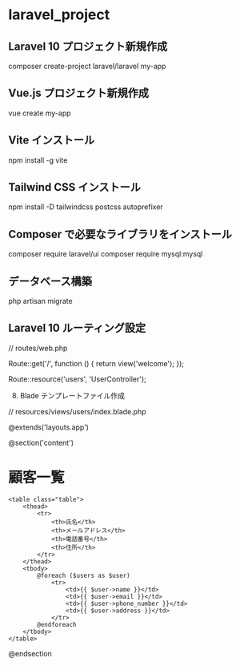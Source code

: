 # laravel_project

## Laravel 10 プロジェクト新規作成

composer create-project laravel/laravel my-app

## Vue.js プロジェクト新規作成

vue create my-app

## Vite インストール

npm install -g vite

## Tailwind CSS インストール

npm install -D tailwindcss postcss autoprefixer

## Composer で必要なライブラリをインストール

composer require laravel/ui
composer require mysql:mysql

## データベース構築

php artisan migrate

## Laravel 10 ルーティング設定

// routes/web.php

Route::get('/', function () {
    return view('welcome');
});

Route::resource('users', 'UserController');

8. Blade テンプレートファイル作成

// resources/views/users/index.blade.php

@extends('layouts.app')

@section('content')
    <h1>顧客一覧</h1>

    <table class="table">
        <thead>
            <tr>
                <th>氏名</th>
                <th>メールアドレス</th>
                <th>電話番号</th>
                <th>住所</th>
            </tr>
        </thead>
        <tbody>
            @foreach ($users as $user)
                <tr>
                    <td>{{ $user->name }}</td>
                    <td>{{ $user->email }}</td>
                    <td>{{ $user->phone_number }}</td>
                    <td>{{ $user->address }}</td>
                </tr>
            @endforeach
        </tbody>
    </table>
@endsection




